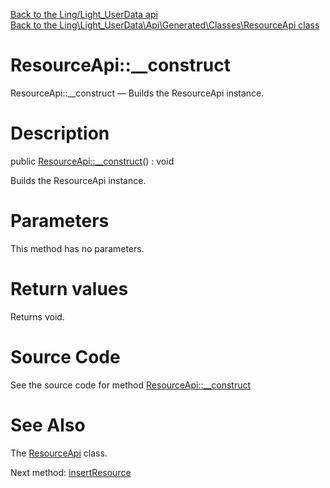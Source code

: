 [Back to the Ling/Light_UserData api](https://github.com/lingtalfi/Light_UserData/blob/master/doc/api/Ling/Light_UserData.md)<br>
[Back to the Ling\Light_UserData\Api\Generated\Classes\ResourceApi class](https://github.com/lingtalfi/Light_UserData/blob/master/doc/api/Ling/Light_UserData/Api/Generated/Classes/ResourceApi.md)


ResourceApi::__construct
================



ResourceApi::__construct — Builds the ResourceApi instance.




Description
================


public [ResourceApi::__construct](https://github.com/lingtalfi/Light_UserData/blob/master/doc/api/Ling/Light_UserData/Api/Generated/Classes/ResourceApi/__construct.md)() : void




Builds the ResourceApi instance.




Parameters
================

This method has no parameters.


Return values
================

Returns void.








Source Code
===========
See the source code for method [ResourceApi::__construct](https://github.com/lingtalfi/Light_UserData/blob/master/Api/Generated/Classes/ResourceApi.php#L23-L27)


See Also
================

The [ResourceApi](https://github.com/lingtalfi/Light_UserData/blob/master/doc/api/Ling/Light_UserData/Api/Generated/Classes/ResourceApi.md) class.

Next method: [insertResource](https://github.com/lingtalfi/Light_UserData/blob/master/doc/api/Ling/Light_UserData/Api/Generated/Classes/ResourceApi/insertResource.md)<br>

